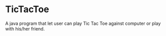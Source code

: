 # TicTacToe
A java program that let user can play Tic Tac Toe against computer 
or play with his/her friend.
